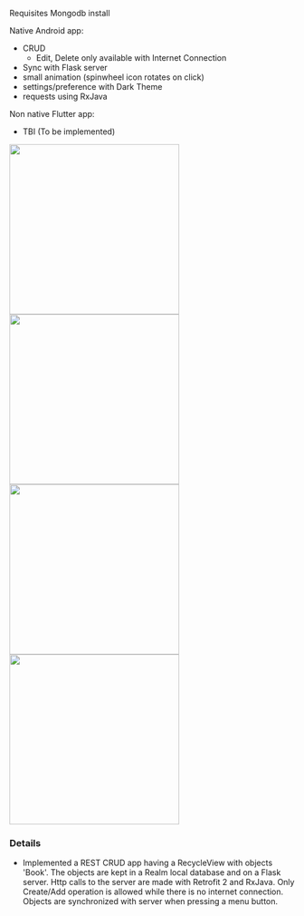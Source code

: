 Requisites
Mongodb install


Native Android app:
* CRUD 
    * Edit, Delete only available with Internet Connection
* Sync with Flask server
* small animation (spinwheel icon rotates on click)
* settings/preference with Dark Theme
* requests using RxJava

Non native Flutter app:
* TBI (To be implemented) 

<img src="https://i.imgur.com/0qYUPPa.png" width="300"> 
<img src="https://i.imgur.com/02sEwJ1.png" width="300"> 
<img src="https://i.imgur.com/1Le4U6p.png" width="300"> 
<img src="https://i.imgur.com/pjN38Vw.png" width="300"> 

### Details
- Implemented a REST CRUD app having a RecycleView with objects 'Book'. 
The objects are kept in a Realm local database and on a Flask server. 
Http calls to the server are made with Retrofit 2 and RxJava. 
Only Create/Add operation is allowed while there is no internet connection. 
Objects are synchronized with server when pressing a menu button.



















